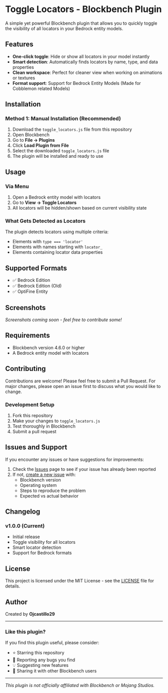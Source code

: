 # Toggle Locators - Blockbench Plugin

A simple yet powerful Blockbench plugin that allows you to quickly toggle the visibility of all locators in your Bedrock entity models.

## Features

- **One-click toggle**: Hide or show all locators in your model instantly
- **Smart detection**: Automatically finds locators by name, type, and data properties
- **Clean workspace**: Perfect for cleaner view when working on animations or textures
- **Format support**: Support for Bedrock Entity Models (Made for Cobblemon related Models) 

## Installation

### Method 1: Manual Installation (Recommended)
1. Download the `toggle_locators.js` file from this repository
2. Open Blockbench
3. Go to **File → Plugins**
4. Click **Load Plugin from File**
5. Select the downloaded `toggle_locators.js` file
6. The plugin will be installed and ready to use

## Usage

### Via Menu
1. Open a Bedrock entity model with locators
2. Go to **View → Toggle Locators**
3. All locators will be hidden/shown based on current visibility state

### What Gets Detected as Locators
The plugin detects locators using multiple criteria:
- Elements with `type === 'locator'`
- Elements with names starting with `locator_`
- Elements containing locator data properties

## Supported Formats

- ✅ Bedrock Edition
- ✅ Bedrock Edition (Old)
- ✅ OptiFine Entity

## Screenshots

*Screenshots coming soon - feel free to contribute some!*

## Requirements

- Blockbench version 4.6.0 or higher
- A Bedrock entity model with locators

## Contributing

Contributions are welcome! Please feel free to submit a Pull Request. For major changes, please open an issue first to discuss what you would like to change.

### Development Setup
1. Fork this repository
2. Make your changes to `toggle_locators.js`
3. Test thoroughly in Blockbench
4. Submit a pull request

## Issues and Support

If you encounter any issues or have suggestions for improvements:

1. Check the [Issues](../../issues) page to see if your issue has already been reported
2. If not, [create a new issue](../../issues/new) with:
   - Blockbench version
   - Operating system
   - Steps to reproduce the problem
   - Expected vs actual behavior

## Changelog

### v1.0.0 (Current)
- Initial release
- Toggle visibility for all locators
- Smart locator detection
- Support for Bedrock formats

## License

This project is licensed under the MIT License - see the [LICENSE](LICENSE) file for details.

## Author

Created by **Ojcastillo29**

---

### Like this plugin?

If you find this plugin useful, please consider:
- ⭐ Starring this repository
- 🐛 Reporting any bugs you find
- 💡 Suggesting new features
- 🔄 Sharing it with other Blockbench users

---

*This plugin is not officially affiliated with Blockbench or Mojang Studios.*

